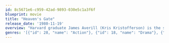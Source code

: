 ```yaml
---
id: 8c5671e6-c959-42ad-9893-030e5c1a3f6f
blueprint: movie
title: "Heaven's Gate"
release_date: '1980-11-19'
overview: "Harvard graduate James Averill (Kris Kristofferson) is the sheriff of prosperous Jackson County, Wyo., when a battle erupts between the area's poverty-stricken immigrants and its wealthy cattle farmers. The politically connected ranch owners fight the immigrants with the help of Nathan Champion (Christopher Walken), a mercenary competing with Averill for the love of local madam Ella Watson (Isabelle Huppert). As the struggle escalates, Averill and Champion begin to question their decisions."
genres: '[{"id": 28, "name": "Action"}, {"id": 18, "name": "Drama"}, {"id": 36, "name": "History"}, {"id": 37, "name": "Western"}]'
---
```


